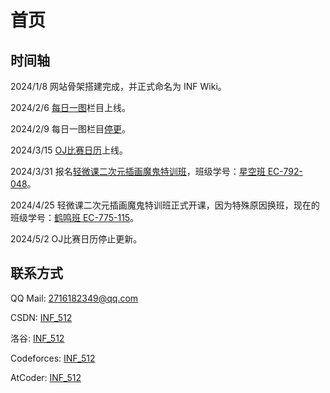 # 首页

## 时间轴

2024/1/8 网站骨架搭建完成，并正式命名为 INF Wiki。

2024/2/6 [每日一图](/daily_picture/)栏目上线。

2024/2/9 每日一图栏目[停更](/other/daily_picture_stop/)。

2024/3/15 [OJ比赛日历](/oj_contest_calendar/)上线。

2024/3/31 报名[轻微课二次元插画魔鬼特训班](https://www.qingwk.com/school)，班级学号：[星空班 EC-792-048](https://www.qingwk.com/u/72905412/class)。

2024/4/25 轻微课二次元插画魔鬼特训班正式开课，因为特殊原因换班，现在的班级学号：[鹤鸣班 EC-775-115](https://www.qingwk.com/u/72905412/class)。

2024/5/2 OJ比赛日历停止更新。

## 联系方式

QQ Mail: 2716182349@qq.com

CSDN: [INF_512](https://blog.csdn.net/INF_512)

洛谷: [INF_512](https://www.luogu.com.cn/user/560068)

Codeforces: [INF_512](https://codeforces.com/profile/INF_512)

AtCoder: [INF_512](https://atcoder.jp/users/INF_512)
